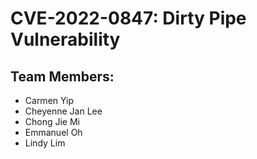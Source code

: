 # CVE-2022-0847: Dirty Pipe Vulnerability



## Team Members:

- Carmen Yip
- Cheyenne Jan Lee
- Chong Jie Mi
- Emmanuel Oh
- Lindy Lim
